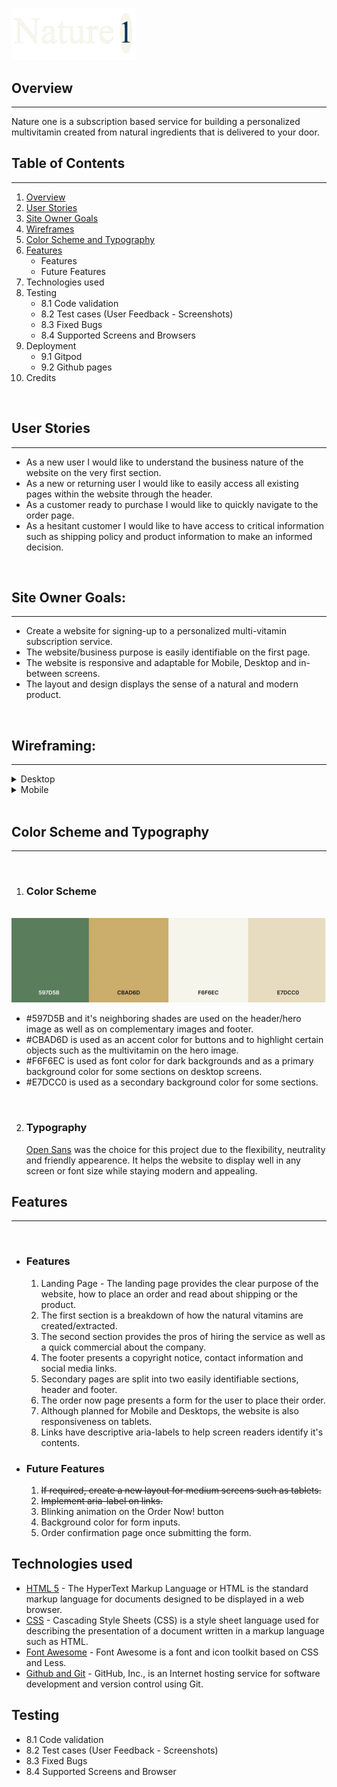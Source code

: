 
<img src="assets/images/logo.png"
     alt="Nature 1 - Project Logo"
     width="200px" />
 
 ## Overview
 ___
 Nature one is a subscription based service for building a personalized multivitamin created from natural ingredients that is delivered to your door.

## Table of Contents
___
 1. [Overview](https://github.com/luciotorelli/nature-one#overview)
 2. [User Stories](https://github.com/luciotorelli/nature-one#user-stories)
 3. [Site Owner Goals](https://github.com/luciotorelli/nature-one#site-owner-goals)
 4. [Wireframes](https://github.com/luciotorelli/nature-one#wireframes)
 5. [Color Scheme and Typography](https://github.com/luciotorelli/nature-one#color-scheme-and-typography)
 6. [Features](https://github.com/luciotorelli/nature-one#features)
    * Features
    * Future Features
 7. Technologies used
 8. Testing
    * 8.1 Code validation
    * 8.2 Test cases (User Feedback - Screenshots)
    * 8.3 Fixed Bugs
    * 8.4 Supported Screens and Browsers
 9. Deployment
    * 9.1 Gitpod
    * 9.2 Github pages
 10.  Credits

<br>

 ## User Stories
 ___

 * As a new user I would like to understand the business nature of the website on the very first section.
 * As a new or returning user I would like to easily access all existing pages within the website through the header.
 * As a customer ready to purchase I would like to quickly navigate to the order page.
 * As a hesitant customer I would like to have access to critical information such as shipping policy and product information to make an informed decision.  

<br>

 ## Site Owner Goals: 
  ___

 * Create a website for signing-up to a personalized multi-vitamin subscription service.
 * The website/business purpose is easily identifiable on the first page. 
 * The website is responsive and adaptable for Mobile, Desktop and in-between screens. 
 * The layout and design displays the sense of a natural and modern product. 

<br>

 ## Wireframing: 
  ___


<details>
   <summary>Desktop</summary>
   
   *  <details>
         <summary>Home</summary>
            <img src="wireframing/desktop-home.png" alt="Wireframing for desktop home page" width="800px" />
      </details>

   *  <details>
         <summary>Order Now</summary>
            <img src="wireframing/desktop-ordernow.png" alt="Wireframing for desktop order now page" width="800px" />
      </details>

   *  <details>
         <summary>Shipping</summary>
            <img src="wireframing/desktop-shipping.png" alt="Wireframing for desktop shipping page" width="800px" />
      </details>
 
</details>

<details>
   <summary>Mobile</summary>
      
   *  <details>
         <summary>Home</summary>
            <img src="wireframing/mobile-home.png" alt="Wireframing for mobile home page" width="800px" />
      </details>

   *  <details>
         <summary>Order Now</summary>
            <img src="wireframing/mobile-ordernow.png" alt="Wireframing for mobile order now page" width="800px" />
      </details>

   *  <details>
         <summary>Shipping</summary>
            <img src="wireframing/mobile-shipping.png" alt="Wireframing for mobile shipping page" width="800px" />
      </details>
</details>

<br>

## Color Scheme and Typography
  ___
<br>

1. ### Color Scheme
<br>
<img src="color-scheme/color-scheme.webp" alt="Color scheme" width="800px" />


* #597D5B and it's neighboring shades are used on the header/hero image as well as on complementary images and footer.
* #CBAD6D is used as an accent color for buttons and to highlight certain objects such as the multivitamin on the hero image.
* #F6F6EC is used as font color for dark backgrounds and as a primary background color for some sections on desktop screens.
* #E7DCC0 is used as a secondary background color for some sections.


<br>

2. ### Typography

   [Open Sans](https://fonts.google.com/specimen/Open+Sans) was the choice for this project due to the flexibility, neutrality and friendly appearence. It helps the website to display well in any screen or font size while staying modern and appealing.  

## Features
  ___
<br>

* ### Features
   1. Landing Page - The landing page provides the clear purpose of the website, how to place an order and read about shipping or the product.
   2. The first section is a breakdown of how the natural vitamins are created/extracted.
   3. The second section provides the pros of hiring the service as well as a quick commercial about the company.
   4. The footer presents a copyright notice, contact information and social media links.
   5. Secondary pages are split into two easily identifiable sections, header and footer.
   6. The order now page presents a form for the user to place their order.
   7. Although planned for Mobile and Desktops, the website is also responsiveness on tablets.
   8. Links have descriptive aria-labels to help screen readers identify it's contents.

* ### Future Features
   1. ~~If required, create a new layout for medium screens such as tablets.~~
   2. ~~Implement aria-label on links.~~
   3. Blinking animation on the Order Now! button
   4. Background color for form inputs.
   5. Order confirmation page once submitting the form.


## Technologies used


* [HTML 5](https://en.wikipedia.org/wiki/HTML5) - The HyperText Markup Language or HTML is the standard markup language for documents designed to be displayed in a web browser.
* [CSS](https://www.w3schools.com/css/) - Cascading Style Sheets (CSS) is a style sheet language used for describing the presentation of a document written in a markup language such as HTML.
* [Font Awesome](https://fontawesome.com/) - Font Awesome is a font and icon toolkit based on CSS and Less.
* [Github and Git](https://docs.github.com/en/get-started/using-git/about-git) - GitHub, Inc., is an Internet hosting service for software development and version control using Git.


## Testing

* 8.1 Code validation
* 8.2 Test cases (User Feedback - Screenshots)
* 8.3 Fixed Bugs
* 8.4 Supported Screens and Browser